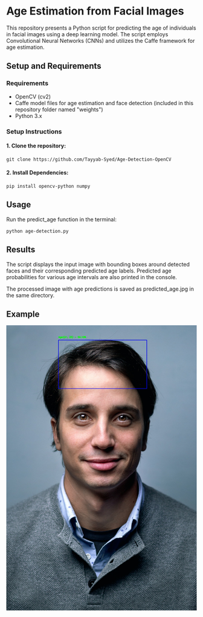 
# Age Estimation from Facial Images

This repository presents a Python script for predicting the age of individuals in facial images using a deep learning model. The script employs Convolutional Neural Networks (CNNs) and utilizes the Caffe framework for age estimation.

## Setup and Requirements
### Requirements
- OpenCV (cv2)
- Caffe model files for age estimation and face detection (included in this repository folder named "weights")
- Python 3.x

### Setup Instructions
#### 1. Clone the repository:
```
git clone https://github.com/Tayyab-Syed/Age-Detection-OpenCV
```

#### 2. Install Dependencies:
```
pip install opencv-python numpy
```
## Usage
Run the predict_age function in the terminal:
```
python age-detection.py
```
## Results
The script displays the input image with bounding boxes around detected faces and their corresponding predicted age labels. Predicted age probabilities for various age intervals are also printed in the console.

The processed image with age predictions is saved as predicted_age.jpg in the same directory.

## Example

![Output](https://github.com/Tayyab-Syed/Age-Detection-OpenCV/blob/main/Age-Detection/predicted_age.jpg)
